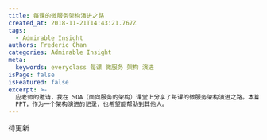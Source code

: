 ```yaml
---
title: 每课的微服务架构演进之路
created_at: 2018-11-21T14:43:21.767Z
tags:
  - Admirable Insight
authors: Frederic Chan
categories: Admirable Insight
meta:
  keywords: everyclass 每课 微服务 架构 演进
isPage: false
isFeatured: false
excerpt: >-
  应老师的邀请，我在 SOA（面向服务的架构）课堂上分享了每课的微服务架构演进之路。本篇文章收录了分享的讲稿和
  PPT，作为一个架构演进的记录，也希望能帮助到其他人。
---
```

待更新

